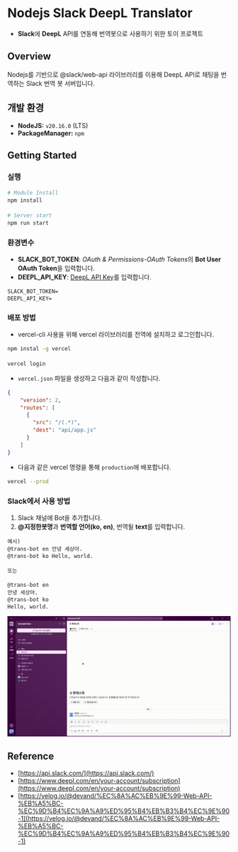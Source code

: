 # Nodejs Slack DeepL Translator

* **Slack**에 **DeepL** API를 연동해 번역봇으로 사용하기 위한 토이 프로젝트

## Overview

Nodejs를 기반으로 @slack/web-api 라이브러리를 이용해 DeepL API로 채팅을 번역하는 Slack 번역 봇 서버입니다.

## 개발 환경

* **NodeJS:** `v20.16.0` (LTS)
* **PackageManager:** `npm`

## Getting Started

### 실행

```bash
# Module Install
npm install

# Server start
npm run start
```

### 환경변수

* **SLACK_BOT_TOKEN**: *OAuth & Permissions-OAuth Tokens*의 **Bot User OAuth Token**을 입력합니다.
* **DEEPL_API_KEY**: [DeepL API Key](https://www.deepl.com/en/your-account/keys)를 입력합니다.

```plaintext
SLACK_BOT_TOKEN=
DEEPL_API_KEY=
```

### 배포 방법

* vercel-cli 사용을 위해 vercel 라이브러리를 전역에 설치하고 로그인합니다.

```bash
npm instal -g vercel

vercel login
```

* `vercel.json` 파일을 생성하고 다음과 같이 작성합니다.

```json
{
    "version": 2,
    "routes": [
      {
        "src": "/(.*)",
        "dest": "api/app.js"
      }
    ]
}
```

* 다음과 같은 vercel 명령을 통해 `production`에 배포합니다.

```bash
vercel --prod
```

### Slack에서 사용 방법

1. Slack 채널에 Bot을 추가합니다.
2. **@지정한봇명**과 **번역할 언어(ko, en)**, 번역될 **text**를 입력합니다.

```plaintext
예시)
@trans-bot en 안녕 세상아.
@trans-bot ko Hello, world.

또는

@trans-bot en
안녕 세상아.
@trans-bot ko
Hello, world.
```

![sample](/assets/sample.gif)

## Reference

* [https://api.slack.com/](https://api.slack.com/)
* [https://www.deepl.com/en/your-account/subscription](https://www.deepl.com/en/your-account/subscription)
* [https://velog.io/@devand/%EC%8A%AC%EB%9E%99-Web-API-%EB%A5%BC-%EC%9D%B4%EC%9A%A9%ED%95%B4%EB%B3%B4%EC%9E%90-1](https://velog.io/@devand/%EC%8A%AC%EB%9E%99-Web-API-%EB%A5%BC-%EC%9D%B4%EC%9A%A9%ED%95%B4%EB%B3%B4%EC%9E%90-1)